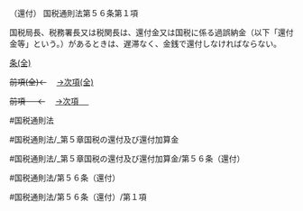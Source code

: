 （還付）
国税通則法第５６条第１項

国税局長、税務署長又は税関長は、還付金又は国税に係る過誤納金（以下「還付金等」という。）があるときは、遅滞なく、金銭で還付しなければならない。

[条(全)](国税通則法＿＿＿＿＿第５６条_.md)

~~前項(全)←~~　  [→次項(全)](国税通則法＿＿＿＿＿第５６条第２項_.md)

~~前項 　 ←~~　  [→次項 　 ](国税通則法＿＿＿＿＿第５６条第２項.md)



#国税通則法

#国税通則法/_第５章国税の還付及び還付加算金

#国税通則法/_第５章国税の還付及び還付加算金/第５６条（還付）

#国税通則法/第５６条（還付）

#国税通則法/第５６条（還付）/第１項

